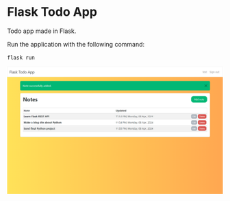# Flask Todo App

Todo app made in Flask.

Run the application with the following command:

    flask run

![App Main Window](screenshot.png)